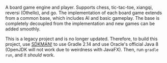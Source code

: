 A board game engine and player. Supports chess, tic-tac-toe, xiangqi, reversi
(Othello), and go. The implementation of each board game extends from a common
base, which includes AI and basic gameplay. The base is completely decoupled
from the implementation and new games can be added smoothly.

This is a legacy project and is no longer updated. Therefore, to build this
project, use [SDKMAN!](sdkman.io) to use Gradle 2.14 and use Oracle's official
Java 8 (OpenJDK will not work due to weirdness with JavaFX). Then, run
`gradle run`, and it *should* work.
